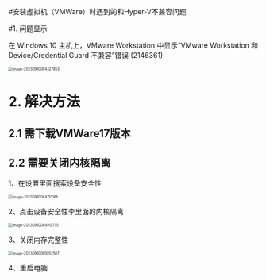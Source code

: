 #安装虚拟机（VMWare）时遇到的和Hyper-V不兼容问题

#1. 问题显示

在 Windows 10 主机上，VMware Workstation 中显示“VMware Workstation 和 Device/Credential Guard 不兼容”错误 (2146361)

<img src="D:\3.SoftWare-Learning\Typora\typora-user-images\image-20230910084327853.png" alt="image-20230910084327853" style="zoom: 50%;" />

# 2. 解决方法

## 2.1 需下载VMWare17版本

## 2.2 需要关闭内核隔离

1、在设置里面搜索设备安全性

<img src="D:\3.SoftWare-Learning\Typora\typora-user-images\image-20230910084751186.png" alt="image-20230910084751186" style="zoom:50%;" />

2、点击设备安全性李里面的内核隔离

<img src="D:\3.SoftWare-Learning\Typora\typora-user-images\image-20230910084915755.png" alt="image-20230910084915755" style="zoom:50%;" />

3、关闭内存完整性

<img src="D:\3.SoftWare-Learning\Typora\typora-user-images\image-20230910085052507.png" alt="image-20230910085052507" style="zoom:50%;" />

4、重启电脑